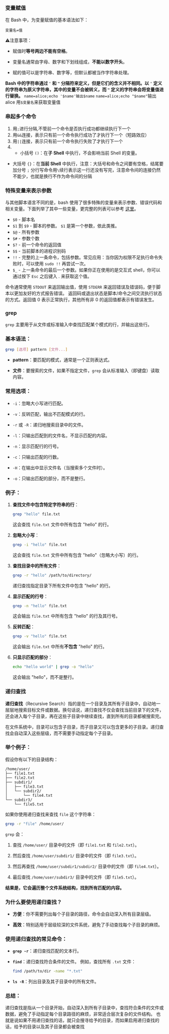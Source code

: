 ### 变量赋值
在 Bash 中，为变量赋值的基本语法如下：

`变量名=值`

⚠️注意事项：

- 赋值时**等号两边不能有空格**。
    
- 变量名通常由字母、数字和下划线组成，**不能以数字开头**。
    
- 赋的值可以是字符串、数字等，但默认都被当作字符串处理。

**Bash 中的字符串通过 `'` 和 `"` 分隔符来定义，但是它们的含义并不相同。以 `'` 定义的字符串为原义字符串，其中的变量不会被转义，而 `"` 定义的字符串会将变量值进行替换。**
`name=alice;echo '$name'输出$name`
`name=alice;echo "$name"`输出alice
用`$变量名`来获取变量值

### 串起多个命令
1. 用`;`进行分隔,不管前一个命令是否执行成功都继续执行下一个
2. 用`&&`连接，表示只有前一个命令执行成功了才执行下一个（短路效应）
3. 用`||`连接，表示只有前一个命令执行失败了才执行下一个
4. * 小括号 `()`：在**子 Shell** 中执行，不会影响当前 Shell 的变量。    
- 大括号 `{}`：在**当前 Shell** 中执行，注意：大括号和命令之间要有空格，结尾要加分号 `;`
分行写命令用`\`续行表示这一行还没有写完，注意命令间的连接仍然不能少，也就是换行不作为命令间的分隔

### 特殊变量来表示参数
与其他脚本语言不同的是，bash 使用了很多特殊的变量来表示参数、错误代码和相关变量。下面列举了其中一些变量，更完整的列表可以参考 [这里](https://www.tldp.org/LDP/abs/html/special-chars.html)。

- `$0` - 脚本名
- `$1` 到 `$9` - 脚本的参数。 `$1` 是第一个参数，依此类推。
- `$@` - 所有参数
- `$#` - 参数个数
- `$?` - 前一个命令的返回值
- `$$` - 当前脚本的进程识别码
- `!!` - 完整的上一条命令，包括参数。常见应用：当你因为权限不足执行命令失败时，可以使用 `sudo !!` 再尝试一次。
- `$_` - 上一条命令的最后一个参数。如果你正在使用的是交互式 shell，你可以通过按下 `Esc` 之后键入 . 来获取这个值。

命令通常使用 `STDOUT` 来返回输出值，使用 `STDERR` 来返回错误及错误码，便于脚本以更加友好的方式报告错误。 返回码或退出状态是脚本/命令之间交流执行状态的方式。返回值 0 表示正常执行，其他所有非 0 的返回值都表示有错误发生。

### grep
`grep` 主要用于从文件或标准输入中查找匹配某个模式的行，并输出这些行。

### 基本语法：

```bash
grep [选项] pattern [文件...]
```

- **pattern**：要匹配的模式，通常是一个正则表达式。
    
- **文件**：要搜索的文件，如果不指定文件，`grep` 会从标准输入（即键盘）读取内容。
    
### 常用选项：

- `-i`：忽略大小写进行匹配。
    
- `-v`：反转匹配，输出不匹配模式的行。
    
- `-r` 或 `-R`：递归地搜索目录中的文件。
    
- `-l`：只输出匹配到的文件名，不显示匹配的内容。
    
- `-n`：显示匹配行的行号。
    
- `-c`：只输出匹配的行数。
    
- `-H`：在输出中显示文件名（当搜索多个文件时）。
    
- `-o`：只输出匹配的部分，而不是整行。
    
### 例子：

1. **查找文件中包含特定字符串的行**：
    
    ```bash
    grep "hello" file.txt
    ```
    
    这会查找 `file.txt` 文件中所有包含 "hello" 的行。
    
2. **忽略大小写**：
    
    ```bash
    grep -i "hello" file.txt
    ```
    
    这会查找 `file.txt` 文件中所有包含 "hello"（忽略大小写）的行。
    
3. **查找目录中的所有文件**：
    
    ```bash
    grep -r "hello" /path/to/directory/
    ```
    
    递归查找指定目录下所有文件中包含 "hello" 的行。
    
4. **显示匹配的行号**：
    
    ```bash
    grep -n "hello" file.txt
    ```
    
    这会输出 `file.txt` 中所有包含 "hello" 的行及其行号。
    
5. **反转匹配**：
    
    ```bash
    grep -v "hello" file.txt
    ```
    
    这会输出 `file.txt` 中所有**不包含** "hello" 的行。
    
6. **只显示匹配的部分**：
    
    ```bash
    echo "hello world" | grep -o "hello"
    ```
    
    这会输出 "hello"，而不是整行。
    


### 递归查找
**递归查找**（Recursive Search）指的是在一个目录及其所有子目录中，自动地一层层地搜索目标文件或数据。换句话说，递归查找不仅会查找当前目录下的文件，还会进入每个子目录，再在这些子目录中继续查找，直到所有的目录都被搜索完。

在文件系统中，目录可以包含子目录，而子目录又可以包含更多的子目录。递归查找会自动深入这些层级，而不需要手动指定每个子目录。

### 举个例子：

假设你有以下的目录结构：

```
/home/user/
├── file1.txt
├── file2.txt
├── subdir1/
│   ├── file3.txt
│   └── subdir2/
│       └── file4.txt
└── subdir3/
    └── file5.txt
```

如果你使用递归查找来查找 `file` 这个字符串：

```bash
grep -r "file" /home/user/
```

`grep` 会：

1. 查找 `/home/user/` 目录中的文件（即 `file1.txt` 和 `file2.txt`）。
    
2. 然后查找 `/home/user/subdir1/` 目录中的文件（即 `file3.txt`）。
    
3. 然后再查找 `/home/user/subdir1/subdir2/` 目录中的文件（即 `file4.txt`）。
    
4. 最后查找 `/home/user/subdir3/` 目录中的文件（即 `file5.txt`）。
    

**结果是，它会遍历整个文件系统结构，找到所有匹配的内容。**

### 为什么要使用递归查找？

- **方便**：你不需要列出每个子目录的路径，命令会自动深入所有目录层级。
    
- **高效**：特别适用于层级较深的文件系统，避免了手动查找每个子目录的麻烦。
    

### 使用递归查找的常见命令：

- **`grep -r`**：递归查找匹配的文本行。
    
- **`find`**：递归查找符合条件的文件。 例如，查找所有 `.txt` 文件：
    
    ```bash
    find /path/to/dir -name "*.txt"
    ```
    
- **`ls -R`**：列出目录及其子目录中的所有文件。
    

### 总结：

递归查找是指从一个目录开始，自动深入到所有子目录中，查找符合条件的文件或数据，避免了手动指定每个目录路径的麻烦，非常适合层次复杂的文件结构。
也就是说如果不用递归查找的话，就只会搜寻给予的目录，而如果启用递归查找的话，给予的目录以及其子目录都会被查找